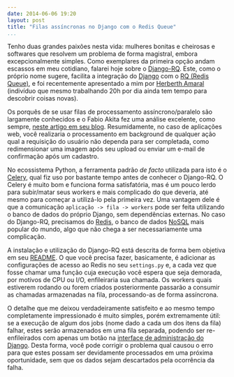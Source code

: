 ```yaml
---
date: 2014-06-06 19:20
layout: post
title: "Filas assíncronas no Django com o Redis Queue"
...
```


Tenho duas grandes paixões nesta vida: mulheres bonitas e cheirosas e softwares que resolvem um problema de forma magistral, embora excepcionalmente simples. Como exemplares da primeira opção andam escassos em meu cotidiano, falarei hoje sobre o [Django-RQ][django-rq]. Este, como o próprio nome sugere, facilita a integração do [Django][django] com o [RQ (Redis Queue)][rq], e foi recentemente apresentado a mim por [Herberth Amaral][herberthamaral] (indivíduo que mesmo trabalhando 20h por dia ainda tem tempo para descobrir coisas novas).

Os porquês de se usar filas de processamento assíncrono/paralelo são largamente conhecidos e o Fabio Akita fez uma análise excelente, como sempre, [neste artigo em seu blog][solucoes-mundo-assincrono]. Resumidamente, no caso de aplicações web, você realizaria o processamento em background de qualquer ação qual a requisição do usuário não dependa para ser completada, como redimensionar uma imagem após seu upload ou enviar um e-mail de confirmação após um cadastro.

No ecossistema Python, a ferramenta padrão _de facto_ utilizada para isto é o [Celery][celery], qual fiz uso por bastante tempo antes de conhecer o Django-RQ. O Celery é muito bom e funciona forma satisfatória, mas é um pouco lerdo para subir/matar seus workers e mais complicado do que deveria, até mesmo para começar a utilizá-lo pela primeira vez. Uma vantagem dele é que a comunicação `aplicação -> fila -> workers` pode ser feita utilizando o banco de dados do próprio Django, sem dependências externas. No caso do Django-RQ, precisamos do [Redis][redis], o banco de dados [NoSQL][nosql] mais popular do mundo, algo que não chega a ser necessariamente uma complicação.

A instalação e utilização do Django-RQ está descrita de forma bem objetiva em seu [README][readme]. O que você precisa fazer, basicamente, é adicionar as configurações de acesso ao Redis no seu `settings.py` e, a cada vez que fosse chamar uma função cuja execução você espera que seja demorada, por motivos de CPU ou I/O, enfileiraria sua chamada. Os workers quais estiverem rodando ou forem criados posteriormente passarão a consumir as chamadas armazenadas na fila, processando-as de forma assíncrona.

O detalhe que me deixou verdadeiramente satisfeito e ao mesmo tempo completamente impressionado é muito simples, porém extremamente útil: se a execução de algum dos jobs (nome dado a cada um dos itens da fila) falhar, estes serão armazenados em uma fila separada, podendo ser re-enfileirados com apenas um botão na [interface de administração do Django][django-admin]. Desta forma, você pode corrigir o problema qual causou o erro para que estes possam ser devidamente processados em uma próxima oportunidade, sem que os dados sejam descartados pela ocorrência da falha.

[celery]: http://www.celeryproject.org/
[django-admin]: https://docs.djangoproject.com/en/1.6/ref/contrib/admin/
[django-rq]: https://github.com/ui/django-rq
[django]: https://www.djangoproject.com/
[herberthamaral]: https://twitter.com/herberthamaral
[nosql]: https://en.wikipedia.org/wiki/NoSQL
[readme]: https://github.com/ui/django-rq/blob/master/README.rst#installation
[redis]: http://redis.io/
[rq]: https://github.com/nvie/rq
[solucoes-mundo-assincrono]: http://www.akitaonrails.com/2013/12/23/solucoes-para-um-mundo-assincrono-concorrente
